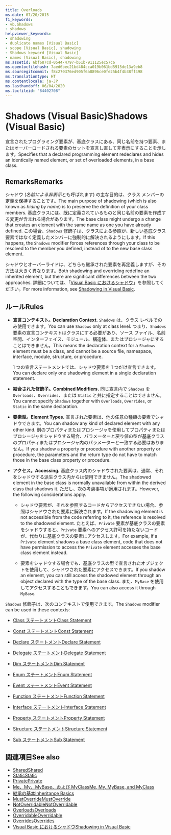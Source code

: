 ```yaml
---
title: Overloads
ms.date: 07/20/2015
f1_keywords:
- vb.Shadows
- shadows
helpviewer_keywords:
- shadowing
- duplicate names [Visual Basic]
- scope [Visual Basic], shadowing
- Shadows keyword [Visual Basic]
- names [Visual Basic], shadowing
ms.assetid: 6bf687cd-0544-4797-b51b-911125ec57c6
ms.openlocfilehash: 7aed6bec21bd484cca019b061bd5915de13a9eb8
ms.sourcegitcommit: f8c270376ed905f6a8896ce0fe25b4f4b38ff498
ms.translationtype: HT
ms.contentlocale: ja-JP
ms.lasthandoff: 06/04/2020
ms.locfileid: "84402708"
---
```

# <a name="shadows-visual-basic"></a><span data-ttu-id="8d686-102">Shadows (Visual Basic)</span><span class="sxs-lookup"><span data-stu-id="8d686-102">Shadows (Visual Basic)</span></span>

<span data-ttu-id="8d686-103">宣言されたプログラミング要素が、基底クラスにある、同じ名前を持つ要素、またはオーバーロードされる要素のセットを宣言し直して非表示にすることを示します。</span><span class="sxs-lookup"><span data-stu-id="8d686-103">Specifies that a declared programming element redeclares and hides an identically named element, or set of overloaded elements, in a base class.</span></span>

## <a name="remarks"></a><span data-ttu-id="8d686-104">Remarks</span><span class="sxs-lookup"><span data-stu-id="8d686-104">Remarks</span></span>

<span data-ttu-id="8d686-105">シャドウ (*名前による非表示*とも呼ばれます) の主な目的は、クラス メンバーの定義を保持することです。</span><span class="sxs-lookup"><span data-stu-id="8d686-105">The main purpose of shadowing (which is also known as *hiding by name*) is to preserve the definition of your class members.</span></span> <span data-ttu-id="8d686-106">基底クラスには、既に定義されているものと同じ名前の要素を作成する変更が含まれる場合があります。</span><span class="sxs-lookup"><span data-stu-id="8d686-106">The base class might undergo a change that creates an element with the same name as one you have already defined.</span></span> <span data-ttu-id="8d686-107">この場合、`Shadows` 修飾子は、クラスによる参照が、新しい基底クラス要素ではなく定義したメンバーに強制的に解決されるようにします。</span><span class="sxs-lookup"><span data-stu-id="8d686-107">If this happens, the `Shadows` modifier forces references through your class to be resolved to the member you defined, instead of to the new base class element.</span></span>

<span data-ttu-id="8d686-108">シャドウとオーバーライドは、どちらも継承された要素を再定義しますが、その方法は大きく異なります。</span><span class="sxs-lookup"><span data-stu-id="8d686-108">Both shadowing and overriding redefine an inherited element, but there are significant differences between the two approaches.</span></span> <span data-ttu-id="8d686-109">詳細については、「[Visual Basic におけるシャドウ](../../programming-guide/language-features/declared-elements/shadowing.md)」を参照してください。</span><span class="sxs-lookup"><span data-stu-id="8d686-109">For more information, see [Shadowing in Visual Basic](../../programming-guide/language-features/declared-elements/shadowing.md).</span></span>

## <a name="rules"></a><span data-ttu-id="8d686-110">ルール</span><span class="sxs-lookup"><span data-stu-id="8d686-110">Rules</span></span>

- <span data-ttu-id="8d686-111">**宣言コンテキスト。**</span><span class="sxs-lookup"><span data-stu-id="8d686-111">**Declaration Context.**</span></span> <span data-ttu-id="8d686-112">`Shadows` は、クラス レベルでのみ使用できます。</span><span class="sxs-lookup"><span data-stu-id="8d686-112">You can use `Shadows` only at class level.</span></span> <span data-ttu-id="8d686-113">つまり、`Shadows` 要素の宣言コンテキストはクラスにする必要があり、ソース ファイル、名前空間、インターフェイス、モジュール、構造体、またはプロシージャにすることはできません。</span><span class="sxs-lookup"><span data-stu-id="8d686-113">This means the declaration context for a `Shadows` element must be a class, and cannot be a source file, namespace, interface, module, structure, or procedure.</span></span>

  <span data-ttu-id="8d686-114">1 つの宣言ステートメントでは、シャドウ要素を 1 つだけ宣言できます。</span><span class="sxs-lookup"><span data-stu-id="8d686-114">You can declare only one shadowing element in a single declaration statement.</span></span>

- <span data-ttu-id="8d686-115">**結合された修飾子。**</span><span class="sxs-lookup"><span data-stu-id="8d686-115">**Combined Modifiers.**</span></span> <span data-ttu-id="8d686-116">同じ宣言内で `Shadows` を `Overloads`、`Overrides`、または `Static` と共に指定することはできません。</span><span class="sxs-lookup"><span data-stu-id="8d686-116">You cannot specify `Shadows` together with `Overloads`, `Overrides`, or `Static` in the same declaration.</span></span>

- <span data-ttu-id="8d686-117">**要素型。**</span><span class="sxs-lookup"><span data-stu-id="8d686-117">**Element Types.**</span></span> <span data-ttu-id="8d686-118">宣言された要素は、他の任意の種類の要素でシャドウできます。</span><span class="sxs-lookup"><span data-stu-id="8d686-118">You can shadow any kind of declared element with any other kind.</span></span> <span data-ttu-id="8d686-119">別のプロパティまたはプロシージャを使用してプロパティまたはプロシージャをシャドウする場合、パラメーターと戻り値の型が基底クラスのプロパティまたはプロシージャ内のパラメーターと一致する必要はありません。</span><span class="sxs-lookup"><span data-stu-id="8d686-119">If you shadow a property or procedure with another property or procedure, the parameters and the return type do not have to match those in the base class property or procedure.</span></span>

- <span data-ttu-id="8d686-120">**アクセス。**</span><span class="sxs-lookup"><span data-stu-id="8d686-120">**Accessing.**</span></span> <span data-ttu-id="8d686-121">基底クラス内のシャドウされた要素は、通常、それをシャドウする派生クラス内からは使用できません。</span><span class="sxs-lookup"><span data-stu-id="8d686-121">The shadowed element in the base class is normally unavailable from within the derived class that shadows it.</span></span> <span data-ttu-id="8d686-122">ただし、次の考慮事項が適用されます。</span><span class="sxs-lookup"><span data-stu-id="8d686-122">However, the following considerations apply.</span></span>

  - <span data-ttu-id="8d686-123">シャドウ要素が、それを参照するコードからアクセスできない場合、参照はシャドウされた要素に解決されます。</span><span class="sxs-lookup"><span data-stu-id="8d686-123">If the shadowing element is not accessible from the code referring to it, the reference is resolved to the shadowed element.</span></span> <span data-ttu-id="8d686-124">たとえば、`Private` 要素が基底クラスの要素をシャドウすると、`Private` 要素へのアクセス許可を持たないコードが、代わりに基底クラスの要素にアクセスします。</span><span class="sxs-lookup"><span data-stu-id="8d686-124">For example, if a `Private` element shadows a base class element, code that does not have permission to access the `Private` element accesses the base class element instead.</span></span>

  - <span data-ttu-id="8d686-125">要素をシャドウする場合でも、基底クラスの型で宣言されたオブジェクトを使用して、シャドウされた要素にアクセスできます。</span><span class="sxs-lookup"><span data-stu-id="8d686-125">If you shadow an element, you can still access the shadowed element through an object declared with the type of the base class.</span></span> <span data-ttu-id="8d686-126">また、`MyBase` を使用してアクセスすることもできます。</span><span class="sxs-lookup"><span data-stu-id="8d686-126">You can also access it through `MyBase`.</span></span>

<span data-ttu-id="8d686-127">`Shadows` 修飾子は、次のコンテキストで使用できます。</span><span class="sxs-lookup"><span data-stu-id="8d686-127">The `Shadows` modifier can be used in these contexts:</span></span>

- [<span data-ttu-id="8d686-128">Class ステートメント</span><span class="sxs-lookup"><span data-stu-id="8d686-128">Class Statement</span></span>](../statements/class-statement.md)

- [<span data-ttu-id="8d686-129">Const ステートメント</span><span class="sxs-lookup"><span data-stu-id="8d686-129">Const Statement</span></span>](../statements/const-statement.md)

- [<span data-ttu-id="8d686-130">Declare ステートメント</span><span class="sxs-lookup"><span data-stu-id="8d686-130">Declare Statement</span></span>](../statements/declare-statement.md)

- [<span data-ttu-id="8d686-131">Delegate ステートメント</span><span class="sxs-lookup"><span data-stu-id="8d686-131">Delegate Statement</span></span>](../statements/delegate-statement.md)

- [<span data-ttu-id="8d686-132">Dim ステートメント</span><span class="sxs-lookup"><span data-stu-id="8d686-132">Dim Statement</span></span>](../statements/dim-statement.md)

- [<span data-ttu-id="8d686-133">Enum ステートメント</span><span class="sxs-lookup"><span data-stu-id="8d686-133">Enum Statement</span></span>](../statements/enum-statement.md)

- [<span data-ttu-id="8d686-134">Event ステートメント</span><span class="sxs-lookup"><span data-stu-id="8d686-134">Event Statement</span></span>](../statements/event-statement.md)

- [<span data-ttu-id="8d686-135">Function ステートメント</span><span class="sxs-lookup"><span data-stu-id="8d686-135">Function Statement</span></span>](../statements/function-statement.md)

- [<span data-ttu-id="8d686-136">Interface ステートメント</span><span class="sxs-lookup"><span data-stu-id="8d686-136">Interface Statement</span></span>](../statements/interface-statement.md)

- [<span data-ttu-id="8d686-137">Property ステートメント</span><span class="sxs-lookup"><span data-stu-id="8d686-137">Property Statement</span></span>](../statements/property-statement.md)

- [<span data-ttu-id="8d686-138">Structure ステートメント</span><span class="sxs-lookup"><span data-stu-id="8d686-138">Structure Statement</span></span>](../statements/structure-statement.md)

- [<span data-ttu-id="8d686-139">Sub ステートメント</span><span class="sxs-lookup"><span data-stu-id="8d686-139">Sub Statement</span></span>](../statements/sub-statement.md)

## <a name="see-also"></a><span data-ttu-id="8d686-140">関連項目</span><span class="sxs-lookup"><span data-stu-id="8d686-140">See also</span></span>

- [<span data-ttu-id="8d686-141">Shared</span><span class="sxs-lookup"><span data-stu-id="8d686-141">Shared</span></span>](shared.md)
- [<span data-ttu-id="8d686-142">Static</span><span class="sxs-lookup"><span data-stu-id="8d686-142">Static</span></span>](static.md)
- [<span data-ttu-id="8d686-143">Private</span><span class="sxs-lookup"><span data-stu-id="8d686-143">Private</span></span>](private.md)
- [<span data-ttu-id="8d686-144">Me、My、MyBase、および MyClass</span><span class="sxs-lookup"><span data-stu-id="8d686-144">Me, My, MyBase, and MyClass</span></span>](../../programming-guide/program-structure/me-my-mybase-and-myclass.md)
- [<span data-ttu-id="8d686-145">継承の基本</span><span class="sxs-lookup"><span data-stu-id="8d686-145">Inheritance Basics</span></span>](../../programming-guide/language-features/objects-and-classes/inheritance-basics.md)
- [<span data-ttu-id="8d686-146">MustOverride</span><span class="sxs-lookup"><span data-stu-id="8d686-146">MustOverride</span></span>](mustoverride.md)
- [<span data-ttu-id="8d686-147">NotOverridable</span><span class="sxs-lookup"><span data-stu-id="8d686-147">NotOverridable</span></span>](notoverridable.md)
- [<span data-ttu-id="8d686-148">Overloads</span><span class="sxs-lookup"><span data-stu-id="8d686-148">Overloads</span></span>](overloads.md)
- [<span data-ttu-id="8d686-149">Overridable</span><span class="sxs-lookup"><span data-stu-id="8d686-149">Overridable</span></span>](overridable.md)
- [<span data-ttu-id="8d686-150">Overrides</span><span class="sxs-lookup"><span data-stu-id="8d686-150">Overrides</span></span>](overrides.md)
- [<span data-ttu-id="8d686-151">Visual Basic におけるシャドウ</span><span class="sxs-lookup"><span data-stu-id="8d686-151">Shadowing in Visual Basic</span></span>](../../programming-guide/language-features/declared-elements/shadowing.md)
